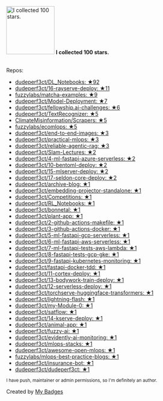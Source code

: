 <img src="https://my-badges.github.io/my-badges/stars-100.png" alt="I collected 100 stars." title="I collected 100 stars." width="128">
<strong>I collected 100 stars.</strong>
<br><br>

Repos:

* <a href="https://github.com/dudeperf3ct/DL_Notebooks">dudeperf3ct/DL_Notebooks: ★92</a>
* <a href="https://github.com/dudeperf3ct/16-rayserve-deploy">dudeperf3ct/16-rayserve-deploy: ★11</a>
* <a href="https://github.com/fuzzylabs/matcha-examples">fuzzylabs/matcha-examples: ★9</a>
* <a href="https://github.com/dudeperf3ct/Model-Deployment">dudeperf3ct/Model-Deployment: ★7</a>
* <a href="https://github.com/dudeperf3ct/fellowship.ai-challenges">dudeperf3ct/fellowship.ai-challenges: ★6</a>
* <a href="https://github.com/dudeperf3ct/TextRecognizer">dudeperf3ct/TextRecognizer: ★5</a>
* <a href="https://github.com/ClimateMisinformation/Scrapers">ClimateMisinformation/Scrapers: ★5</a>
* <a href="https://github.com/fuzzylabs/ecomlops">fuzzylabs/ecomlops: ★5</a>
* <a href="https://github.com/dudeperf3ct/end-to-end-images">dudeperf3ct/end-to-end-images: ★3</a>
* <a href="https://github.com/dudeperf3ct/practical-mlops">dudeperf3ct/practical-mlops: ★3</a>
* <a href="https://github.com/dudeperf3ct/reliable-agentic-rag">dudeperf3ct/reliable-agentic-rag: ★3</a>
* <a href="https://github.com/dudeperf3ct/Slam-Lectures">dudeperf3ct/Slam-Lectures: ★2</a>
* <a href="https://github.com/dudeperf3ct/4-ml-fastapi-azure-serverless">dudeperf3ct/4-ml-fastapi-azure-serverless: ★2</a>
* <a href="https://github.com/dudeperf3ct/10-bentoml-deploy">dudeperf3ct/10-bentoml-deploy: ★2</a>
* <a href="https://github.com/dudeperf3ct/15-mlserver-deploy">dudeperf3ct/15-mlserver-deploy: ★2</a>
* <a href="https://github.com/dudeperf3ct/17-seldon-core-deploy">dudeperf3ct/17-seldon-core-deploy: ★2</a>
* <a href="https://github.com/dudeperf3ct/archive-blog">dudeperf3ct/archive-blog: ★1</a>
* <a href="https://github.com/dudeperf3ct/embedding-projector-standalone">dudeperf3ct/embedding-projector-standalone: ★1</a>
* <a href="https://github.com/dudeperf3ct/Competitions">dudeperf3ct/Competitions: ★1</a>
* <a href="https://github.com/dudeperf3ct/RL_Notebooks">dudeperf3ct/RL_Notebooks: ★1</a>
* <a href="https://github.com/dudeperf3ct/bonnetal">dudeperf3ct/bonnetal: ★1</a>
* <a href="https://github.com/dudeperf3ct/plant-app">dudeperf3ct/plant-app: ★1</a>
* <a href="https://github.com/dudeperf3ct/2-github-actions-makefile">dudeperf3ct/2-github-actions-makefile: ★1</a>
* <a href="https://github.com/dudeperf3ct/3-github-actions-docker">dudeperf3ct/3-github-actions-docker: ★1</a>
* <a href="https://github.com/dudeperf3ct/5-ml-fastapi-gcp-serverless">dudeperf3ct/5-ml-fastapi-gcp-serverless: ★1</a>
* <a href="https://github.com/dudeperf3ct/6-ml-fastapi-aws-serverless">dudeperf3ct/6-ml-fastapi-aws-serverless: ★1</a>
* <a href="https://github.com/dudeperf3ct/7-ml-fastapi-tests-aws-lambda">dudeperf3ct/7-ml-fastapi-tests-aws-lambda: ★1</a>
* <a href="https://github.com/dudeperf3ct/8-fastapi-tests-gcp-gke">dudeperf3ct/8-fastapi-tests-gcp-gke: ★1</a>
* <a href="https://github.com/dudeperf3ct/9-fastapi-kubernetes-monitoring">dudeperf3ct/9-fastapi-kubernetes-monitoring: ★1</a>
* <a href="https://github.com/dudeperf3ct/fastapi-docker-tdd">dudeperf3ct/fastapi-docker-tdd: ★1</a>
* <a href="https://github.com/dudeperf3ct/11-cortex-deploy">dudeperf3ct/11-cortex-deploy: ★1</a>
* <a href="https://github.com/dudeperf3ct/13-bodywork-train-deploy">dudeperf3ct/13-bodywork-train-deploy: ★1</a>
* <a href="https://github.com/dudeperf3ct/12-serverless-deploy">dudeperf3ct/12-serverless-deploy: ★1</a>
* <a href="https://github.com/dudeperf3ct/torchserve-huggingface-transformers">dudeperf3ct/torchserve-huggingface-transformers: ★1</a>
* <a href="https://github.com/dudeperf3ct/lightning-flash">dudeperf3ct/lightning-flash: ★1</a>
* <a href="https://github.com/dudeperf3ct/my-Module-0">dudeperf3ct/my-Module-0: ★1</a>
* <a href="https://github.com/dudeperf3ct/satflow">dudeperf3ct/satflow: ★1</a>
* <a href="https://github.com/dudeperf3ct/14-kserve-deploy">dudeperf3ct/14-kserve-deploy: ★1</a>
* <a href="https://github.com/dudeperf3ct/animal-app">dudeperf3ct/animal-app: ★1</a>
* <a href="https://github.com/dudeperf3ct/fuzzy-ai">dudeperf3ct/fuzzy-ai: ★1</a>
* <a href="https://github.com/dudeperf3ct/evidently-ai-monitoring">dudeperf3ct/evidently-ai-monitoring: ★1</a>
* <a href="https://github.com/dudeperf3ct/mlops-stacks">dudeperf3ct/mlops-stacks: ★1</a>
* <a href="https://github.com/dudeperf3ct/awesome-open-mlops">dudeperf3ct/awesome-open-mlops: ★1</a>
* <a href="https://github.com/fuzzylabs/mlops-best-practice-blogs">fuzzylabs/mlops-best-practice-blogs: ★1</a>
* <a href="https://github.com/dudeperf3ct/insurance-bot">dudeperf3ct/insurance-bot: ★1</a>
* <a href="https://github.com/dudeperf3ct/dudeperf3ct">dudeperf3ct/dudeperf3ct: ★1</a>

<sup>I have push, maintainer or admin permissions, so I'm definitely an author.<sup>



Created by <a href="https://github.com/my-badges/my-badges">My Badges</a>